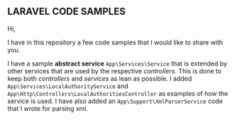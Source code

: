 ## LARAVEL CODE SAMPLES

Hi,

I have in this repository a few code samples that I would like to share with you.

I have a sample **abstract service** `App\Services\Service` that is extended by other services that are used by the respective _controllers_. This is done to keep both _controllers_ and _services_ as lean as possible. I added `App\Services\LocalAuthorityService` and `App\Http\Controllers\LocalAuthoritiesController` as examples of how the service is used.
I have also added an `App\Support\XmlParserService` code that I wrote for parsing xml.
